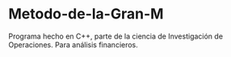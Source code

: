 # Metodo-de-la-Gran-M
Programa hecho en C++, parte de la ciencia de Investigación de Operaciones. Para análisis financieros.
